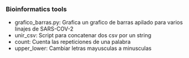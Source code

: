 ### Bioinformatics tools

- grafico_barras.py: Grafica un grafico de barras apilado para varios linajes de SARS-COV-2
- unir_csv: Script para concatenar dos csv por un string
- count: Cuenta las repeticiones de una palabra
- upper_lower: Cambiar letras mayusculas a minusculas
